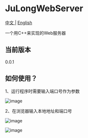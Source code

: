 # JuLongWebServer


[中文 ](README_zh.md) | [English](README_en.md)

一个用C++来实现的Web服务器

## 当前版本
0.0.1

## 如何使用？
1、运行程序时需要输入端口号作为参数

![image](https://github.com/JuLongZhiLu/JuLongWebServer/assets/130359590/32a1e616-d29b-490f-af08-cfbcb7e4a9c7)

2、在浏览器输入本地地址和端口号

![image](https://github.com/JuLongZhiLu/JuLongWebServer/assets/130359590/cfc547f4-11f0-4ecc-8cbc-7c5754c4141e)

![image](https://github.com/JuLongZhiLu/JuLongWebServer/assets/130359590/4831d1ec-80bd-4e33-a8cf-b67bddd3ed19)
